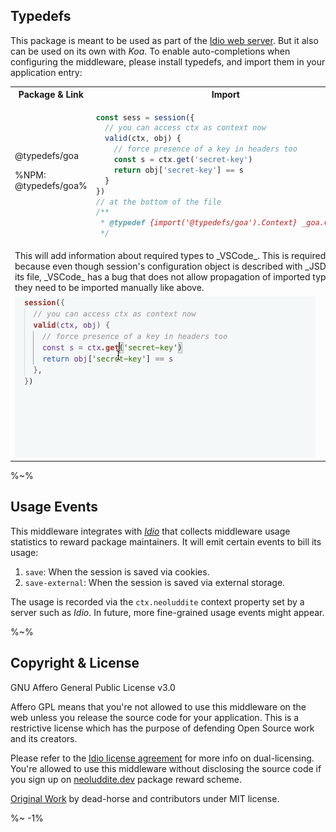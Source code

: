 <!-- ## TODO

- [ ] Add a new item to the todo list. -->

## Typedefs

This package is meant to be used as part of the [Idio web server](https://github.com/idiocc/idio). But it also can be used on its own with _Koa_. To enable auto-completions when configuring the middleware, please install typedefs, and import them in your application entry:

<table>
<tr><th>Package & Link</th><th>Import</th></tr>
<tr><td>
@typedefs/goa

%NPM: @typedefs/goa%
</td>
<td>

```js
const sess = session({
  // you can access ctx as context now
  valid(ctx, obj) {
    // force presence of a key in headers too
    const s = ctx.get('secret-key')
    return obj['secret-key'] == s
  }
})
// at the bottom of the file
/**
 * @typedef {import('@typedefs/goa').Context} _goa.Context
 */
```
</td>
<tr>
  <td colspan="2"><md2html>
This will add information about required types to _VSCode_. This is required because even though session's configuration object is described with _JSDoc_ in its file, _VSCode_ has a bug that does not allow propagation of imported types so they need to be imported manually like above.
</md2html></td>
</tr>
<tr>
<td colspan="2">
  <img src="doc/ts.gif" alt="JSDoc">
</td>
</tr>
</table>

%~%

## Usage Events

This middleware integrates with [_Idio_](https://github.com/idiocc/idio) that collects middleware usage statistics to reward package maintainers. It will emit certain events to bill its usage:

1. `save`: When the session is saved via cookies.
1. `save-external`: When the session is saved via external storage.

The usage is recorded via the `ctx.neoluddite` context property set by a server such as _Idio_. In future, more fine-grained usage events might appear.

%~%

## Copyright & License

GNU Affero General Public License v3.0

Affero GPL means that you're not allowed to use this middleware on the web unless you release the source code for your application. This is a restrictive license which has the purpose of defending Open Source work and its creators.

Please refer to the [Idio license agreement](https://github.com/idiocc/idio#copyright--license) for more info on dual-licensing. You're allowed to use this middleware without disclosing the source code if you sign up on [neoluddite.dev](https://neoluddite.dev) package reward scheme.

[Original Work](https://github.com/koajs/session) by dead-horse and contributors under MIT license.

<idio-footer />

%~ -1%